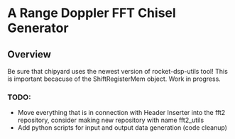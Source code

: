 
A Range Doppler FFT Chisel Generator
================================================

## Overview

Be sure that chipyard uses the newest version of rocket-dsp-utils tool! This is important becacuse of the ShiftRegisterMem object.
Work in progress.

### TODO:

* Move everything that is in connection with Header Inserter into the fft2 repository, consider making new repository with name fft2_utils
* Add python scripts for input and output data generation (code cleanup)
